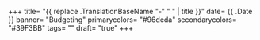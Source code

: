 +++
title= "{{ replace .TranslationBaseName "-" " " | title }}"
date= {{ .Date }}
banner= "Budgeting"
primarycolors= "#96deda"
secondarycolors= "#39F3BB"
tags= ""
draft= "true"
+++